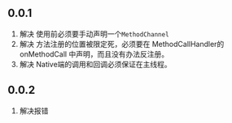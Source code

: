 ## 0.0.1
1. 解决 使用前必须要手动声明一个`MethodChannel`
2. 解决 方法注册的位置被限定死，必须要在 MethodCallHandler的 onMethodCall 中声明，而且没有办法反注册。
3. 解决 Native端的调用和回调必须保证在主线程。
## 0.0.2
1. 解决报错
